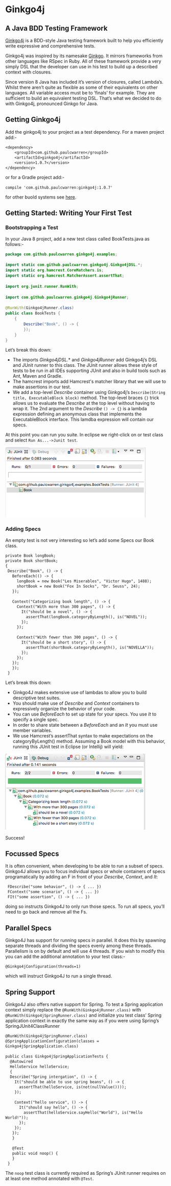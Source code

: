 # Ginkgo4j
## A Java BDD Testing Framework

[Ginkgo4j](https://github.com/paulcwarren/ginkgo4j) is a BDD-style Java testing framework built to help you efficiently write expressive and comprehensive tests.

Ginkgo4j was inspired by its namesake [Ginkgo](https://onsi.github.io/ginkgo).  It mirrors frameworks from other languages like RSpec in Ruby.  All of these framework provide a very simply DSL that the developer can use in his test to build up a described context with closures.  

Since version 8 Java has included it’s version of closures, called Lambda’s.  Whilst there aren’t quite as flexible as some of their equivalents on other languages.  All variable access must be to ‘finals’ for example.  They are sufficient to build an equivalent  testing DSL.  That’s what we decided to do with Ginkgo4j, pronounced Ginkgo for Java.

## Getting Ginkgo4j

Add the ginkgo4j to your project as a test dependency.  For a maven project add:-

```
<dependency>
    <groupId>com.github.paulcwarren</groupId>
    <artifactId>ginkgo4j</artifactId>
    <version>1.0.7</version>
</dependency>
```
or for a Gradle project add:-

`compile 'com.github.paulcwarren:ginkgo4j:1.0.7'`

for other buold systems see [here](http://search.maven.org/#artifactdetails%7Ccom.github.paulcwarren%7Cginkgo4j%7C1.0.7%7Cjar).

## Getting Started: Writing Your First Test
### Bootstrapping a Test
In your Java 8 project, add a new test class called BookTests.java as follows:-

```java
package com.github.paulcwarren.ginkgo4j.examples;

import static com.github.paulcwarren.ginkgo4j.Ginkgo4jDSL.*;
import static org.hamcrest.CoreMatchers.is;
import static org.hamcrest.MatcherAssert.assertThat;

import org.junit.runner.RunWith;

import com.github.paulcwarren.ginkgo4j.Ginkgo4jRunner;

@RunWith(Ginkgo4jRunner.class)
public class BookTests {
	{
		Describe("Book", () -> {
		});
	}
}

```
Let’s break this down:

- The imports *Ginkgo4jDSL.** and *Ginkgo4jRunner* add Ginkgo4j’s DSL and JUnit runner to this class.  The JUnit runner allows these style of tests to be run in all IDEs supporting JUnit and also in build tools such as Ant, Maven and Gradle.
- The hamcrest imports add Hamcrest's matcher library that we will use to make assertions in our test. 
- We add a top-level *Describe* container using Ginkgo4j’s `Describe(String title, ExecutableBlock block)` method.  The top-level braces `{}` trick allows us to evaluate the *Describe* at the top level without having to wrap it.  The 2nd argument to the *Describe* `() -> {}` is a lambda expression defining an anonymous class that implements the ExecutableBlock interface.  This lamdba expression will contain our specs.  

At this point you can run you suite.  In eclipse we right-click on or test class and select `Run As...->Junit test`.

![First Run](first-run.png)
### Adding Specs

An empty test is not very interesting so let’s add some Specs our Book class.

```
private Book longBook;
private Book shortBook;
{
 Describe("Book", () -> {
   BeforeEach(() -> {
     longBook = new Book("Les Miserables", "Victor Hugo", 1488);
     shortBook = new Book("Fox In Socks", "Dr. Seuss", 24);
   });

   Context("Categorizing book length", () -> {
     Context("With more than 300 pages", () -> {
       It("should be a novel", () -> {
         assertThat(longBook.categoryByLength(), is("NOVEL"));
       });
     });

     Context("With fewer than 300 pages", () -> {
       It("should be a short story", () -> {
         assertThat(shortBook.categoryByLength(), is("NOVELLA"));
       });
     });
   });
   });
 }
```

Let’s break this down:

- Ginkgo4J makes extensive use of lambdas to allow you to build descriptive test suites.
- You should make use of *Describe* and *Context* containers to expressively organize the behavior of your code.
- You can use *BeforeEach* to set up state for your specs. You use *It* to specify a single spec.
- In order to share state between a *BeforeEach* and an *It* you must use member variables.
- We use Hamcrest’s assertThat syntax to make expectations on the categoryByLength() method.
Assuming a Book model with this behavior, running this JUnit test in Eclipse (or Intellij) will yield:

![Second Run](second-run.png)

Success!

## Focussed Specs

It is often convenient, when developing to be able to run a subset of specs. Ginkgo4J allows you to focus individual specs or whole containers of specs programatically by adding an F in front of your *Describe*, *Context*, and *It*:

```
 FDescribe("some behavior", () -> { ... })
 FContext("some scenario", () -> { ... })
 FIt("some assertion", () -> { ... })
```

doing so instructs Ginkgo4J to only run those specs. To run all specs, you’ll need to go back and remove all the Fs.

## Parallel Specs

Ginkgo4J has support for running specs in parallel.  It does this by spawning separate threads and dividing the specs evenly among these threads.  Parallelism is on by default and will use 4 threads.  If you wish to modify this you can add the additional annotation to your test class:-

```
@Ginkgo4jConfiguration(threads=1)
```
which will instruct Ginkgo4J to run a single thread.

## Spring Support

Ginkgo4J also offers native support for Spring.  To test a Spring application context simply replace the `@RunWith(Ginkgo4jRunner.class)` with `@RunWith(Ginkgo4jSpringRunner.class)` and initialize you test class’ Spring application context in exactly the same way as if you were using Spring’s SpringJUnit4ClassRunner

```
@RunWith(Ginkgo4jSpringRunner.class)
@SpringApplicationConfiguration(classes = Ginkgo4jSpringApplication.class)

public class Ginkgo4jSpringApplicationTests {
  @Autowired
  HelloService helloService;
  {
  Describe("Spring intergation", () -> {
    It("should be able to use spring beans", () -> {
      assertThat(helloService, is(not(nullValue())));
    });

    Context("hello service", () -> {
      It("should say hello", () -> {
        assertThat(helloService.sayHello("World"), is("Hello World!"));
      });
    });
   });
   }

   @Test
   public void noop() {
   }
 }
```

The `noop` test class is currently required as Spring’s JUnit runner requires on at least one method annotated with `@Test`.
